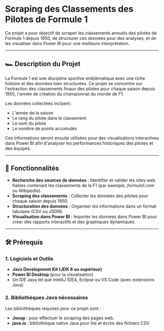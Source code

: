 # Scraping des Classements des Pilotes de Formule 1  

Ce projet a pour objectif de scraper les classements annuels des pilotes de Formule 1 depuis 1950, de structurer ces données pour des analyses, et de les visualiser dans Power BI pour une meilleure interprétation.  

---

## 🏎️ **Description du Projet**  
La Formule 1 est une discipline sportive emblématique avec une riche histoire et des données bien structurées. Ce projet se concentre sur l'extraction des classements finaux des pilotes pour chaque saison depuis 1950, l'année de création du championnat du monde de F1.  

Les données collectées incluent :  
- L'année de la saison  
- Le rang du pilote dans le classement  
- Le nom du pilote  
- Le nombre de points accumulés  

Ces informations seront ensuite utilisées pour des visualisations interactives dans Power BI afin d'analyser les performances historiques des pilotes et des équipes.  

---

## 🚀 **Fonctionnalités**  
- **Recherche des sources de données** : Identifier et valider les sites web fiables contenant les classements de la F1 (par exemple, *formula1.com* ou *Wikipedia*).  
- **Scraping des classements** : Collecter les données des pilotes pour chaque saison depuis 1950.  
- **Structuration des données** : Organiser les informations dans un format tabulaire (CSV ou JSON).  
- **Visualisation dans Power BI** : Importer les données dans Power BI pour créer des rapports interactifs et des graphiques dynamiques.  

---

## 🛠️ **Prérequis**  

### **1. Logiciels et Outils**  
- **Java Development Kit (JDK 8 ou supérieur)**  
- **Power BI Desktop** (pour la visualisation)  
- Un IDE Java tel que IntelliJ IDEA, Eclipse ou VS Code (avec extensions Java)  

### **2. Bibliothèques Java nécessaires**  
Les bibliothèques requises pour ce projet sont :  
- **Jsoup** : pour effectuer le scraping des pages web.  
- **java.io** : bibliothèque native Java pour lire et écrire des fichiers CSV.  
